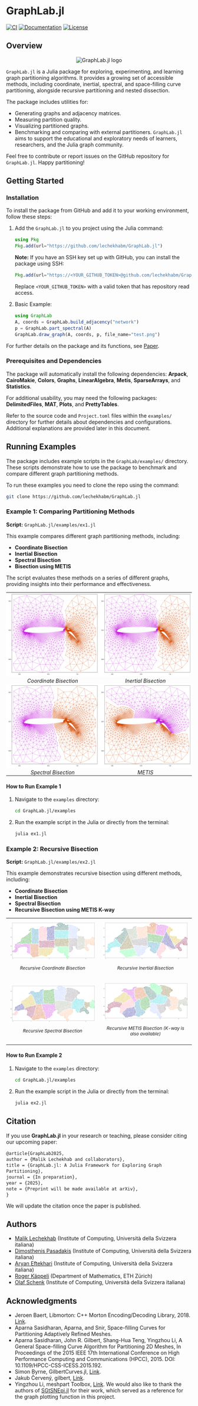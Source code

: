 # GraphLab.jl
[![CI](https://github.com/lechekhabm/GraphLab.jl/actions/workflows/ci.yml/badge.svg)](https://github.com/lechekhabm/GraphLab.jl/actions/workflows/ci.yml)
[![Documentation](https://github.com/lechekhabm/GraphLab.jl/actions/workflows/docs.yml/badge.svg)](https://lechekhabm.github.io/GraphLab.jl/dev)
[![License](https://img.shields.io/github/license/lechekhabm/GraphLab.jl)](https://github.com/lechekhabm/GraphLab.jl/blob/main/LICENSE)

## Overview

<p align="center">
  <img src="https://lechekhabm.github.io/GraphLab.jl/dev/assets/logo.png" alt="GraphLab.jl logo" width="150"/>
</p>

``GraphLab.jl`` is a Julia package for exploring, experimenting, and learning graph partitioning algorithms.
It provides a growing set of accessible methods, including coordinate, inertial, spectral, and space-filling curve partitioning, alongside recursive partitioning and nested dissection.

The package includes utilities for:
* Generating graphs and adjacency matrices.
* Measuring partition quality.
* Visualizing partitioned graphs.
* Benchmarking and comparing with external partitioners.
``GraphLab.jl`` aims to support the educational and exploratory needs of learners, researchers, and the Julia graph community.

Feel free to contribute or report issues on the GitHub repository for ``GraphLab.jl``. Happy partitioning!

## Getting Started

### Installation
To install the package from GitHub and add it to your working environment, follow these steps:

1. Add the ``GraphLab.jl`` to you project using the Julia command:
   ```julia
   using Pkg
   Pkg.add(url="https://github.com/lechekhabm/GraphLab.jl")
   ```
   **Note:** If you have an SSH key set up with GitHub, you can install the package using SSH:
   ```julia
   Pkg.add(url="https://<YOUR_GITHUB_TOKEN>@github.com/lechekhabm/GraphLab.jl.git")
   ```
   Replace `<YOUR_GITHUB_TOKEN>` with a valid token that has repository read access.

3. Basic Example:
   ```julia
   using GraphLab
   A, coords = GraphLab.build_adjacency("network")
   p = GraphLab.part_spectral(A)
   GraphLab.draw_graph(A, coords, p, file_name="test.png")
   ```
   
  For further details on the package and its functions, see [Paper](www.google.com).

### Prerequisites and Dependencies

The package will automatically install the following dependencies: **Arpack**, **CairoMakie**, **Colors**, **Graphs**, **LinearAlgebra**, **Metis**, **SparseArrays**, and **Statistics**.

For additional usability, you may need the following packages: **DelimitedFiles**, **MAT**, **Plots**, and **PrettyTables**.

Refer to the source code and `Project.toml` files within the `examples/` directory for further details about dependencies and configurations. Additional explanations are provided later in this document.

## Running Examples

The package includes example scripts in the `GraphLab/examples/` directory. These scripts demonstrate how to use the package to benchmark and compare different graph partitioning methods.

To run these examples you need to clone the repo using the command:
   ```bash
   git clone https://github.com/lechekhabm/GraphLab.jl
   ```

### Example 1: Comparing Partitioning Methods

**Script:** `GraphLab.jl/examples/ex1.jl`

This example compares different graph partitioning methods, including:

- **Coordinate Bisection**
- **Inertial Bisection**
- **Spectral Bisection**
- **Bisection using METIS**

The script evaluates these methods on a series of different graphs, providing insights into their performance and effectiveness.

<!-- 2x2 Grid for Airfoil1 Examples -->
<table style="width:100%; border-collapse: collapse;">
  <tr>
    <!-- Coordinate Bisection -->
    <td style="width:50%; text-align: center; padding: 0;">
      <img src="examples/ex1_airfoil1_coordinate.png" alt="Coordinate Bisection" style="width:100%; margin:0; padding:0;">
      <p style="margin: 0; padding: 0;"><em>Coordinate Bisection</em></p>
    </td>
    <!-- Inertial Bisection -->
    <td style="width:50%; text-align: center; padding: 0;">
      <img src="examples/ex1_airfoil1_inertial.png" alt="Inertial Bisection" style="width:100%; margin:0; padding:0;">
      <p style="margin: 0; padding: 0;"><em>Inertial Bisection</em></p>
    </td>
  </tr>
  <tr>
    <!-- Spectral Bisection -->
    <td style="width:50%; text-align: center; padding: 0;">
      <img src="examples/ex1_airfoil1_spectral.png" alt="Spectral Bisection" style="width:100%; margin:0; padding:0;">
      <p style="margin: 0; padding: 0;"><em>Spectral Bisection</em></p>
    </td>
    <!-- METIS Bisection -->
    <td style="width:50%; text-align: center; padding: 0;">
      <img src="examples/ex1_airfoil1_metis.png" alt="METIS Bisection" style="width:100%; margin:0; padding:0;">
      <p style="margin: 0; padding: 0;"><em>METIS</em></p>
    </td>
  </tr>
</table>

#### How to Run Example 1

1. Navigate to the `examples` directory:

   ```bash
   cd GraphLab.jl/examples
   ```

2. Run the example script in the Julia or directly from the terminal:

   ```bash
   julia ex1.jl
   ```

### Example 2: Recursive Bisection

**Script:** `GraphLab.jl/examples/ex2.jl`

This example demonstrates recursive bisection using different methods, including:

- **Coordinate Bisection**
- **Inertial Bisection**
- **Spectral Bisection**
- **Recursive Bisection using METIS K-way**

<table style="width:100%; border-collapse: collapse;">
  <tr>
    <!-- Recursive Coordinate Bisection -->
    <td style="width:50%; text-align: center; padding: 10px;">
      <img src="examples/ex2_Swiss_graph_coordinate.png" alt="Recursive Coordinate Bisection" style="width:100%;">
      <p style="font-size: 12px;"><em>Recursive Coordinate Bisection</em></p>
    </td>
    <!-- Recursive Inertial Bisection -->
    <td style="width:50%; text-align: center; padding: 10px;">
      <img src="examples/ex2_Swiss_graph_inertial.png" alt="Recursive Inertial Bisection" style="width:100%;">
      <p style="font-size: 12px;"><em>Recursive Inertial Bisection</em></p>
    </td>
  </tr>
  <tr>
    <!-- Recursive Spectral Bisection -->
    <td style="width:50%; text-align: center; padding: 10px;">
      <img src="examples/ex2_Swiss_graph_spectral.png" alt="Recursive Spectral Bisection" style="width:100%;">
      <p style="font-size: 12px;"><em>Recursive Spectral Bisection</em></p>
    </td>
    <!-- Recursive METIS Bisection -->
    <td style="width:50%; text-align: center; padding: 10px;">
      <img src="examples/ex2_Swiss_graph_metis_rec.png" alt="Recursive METIS Bisection" style="width:100%;">
      <p style="font-size: 12px;"><em>Recursive METIS Bisection (K-way is also available)</em></p>
    </td>
  </tr>
</table>

#### How to Run Example 2

1. Navigate to the `examples` directory:

   ```bash
   cd GraphLab.jl/examples
   ```

2. Run the example script in the Julia or directly from the terminal:

   ```bash
   julia ex2.jl
   ```

## Citation

If you use **GraphLab.jl** in your research or teaching, please consider citing our upcoming paper:
```
@article{GraphLab2025,
author = {Malik Lechekhab and collaborators},
title = {GraphLab.jl: A Julia Framework for Exploring Graph Partitioning},
journal = {In preparation},
year = {2025},
note = {Preprint will be made available at arXiv},
}
```
We will update the citation once the paper is published.

## Authors
* [Malik Lechekhab](https://www.linkedin.com/in/mlechekhab/) (Institute of Computing, Università della Svizzera italiana)
* [Dimosthenis Pasadakis](https://search.usi.ch/en/people/bfe7763cea5221d043f905ad414e1a8d/pasadakis-dimosthenis) (Institute of Computing, Università della Svizzera italiana)
* [Aryan Eftekhari](https://scholar.google.com/citations?user=GiugKBsAAAAJ&hl=en) (Institute of Computing, Università della Svizzera italiana)
* [Roger Käppeli](https://math.ethz.ch/research/applied-mathematics-numerical-analysis-scientific-computing/roger-kaeppeli.html) (Department of Mathematics, ETH Zürich)
* [Olaf Schenk](https://search.usi.ch/en/people/9a52a2fdb8d3d26ec16fb1569b590909/schenk-olaf) (Institute of Computing, Università della Svizzera italiana)

## Acknowledgments  
- Jeroen Baert, Libmorton: C++ Morton Encoding/Decoding Library, 2018. [Link](https://github.com/Forceflow/libmorton).
- Aparna Sasidharan, Aparna, and Snir, Space-filling Curves for Partitioning Adaptively Refined Meshes.
- Aparna Sasidharan, John R. Gilbert, Shang-Hua Teng, Yingzhou Li, A General Space-filling Curve Algorithm for Partitioning 2D Meshes, In Proceedings of the 2015 IEEE 17th International Conference on High Performance Computing and Communications (HPCC), 2015. DOI: 10.1109/HPCC-CSS-ICESS.2015.192.
- Simon Byrne, GilbertCurves.jl, [Link](https://github.com/CliMA/GilbertCurves.jl).
- Jakub Červený, gilbert, [Link](https://github.com/jakubcerveny/gilbert).
- Yingzhou Li, meshpart Toolbox, [Link](https://github.com/YingzhouLi/meshpart).
We would also like to thank the authors of [SGtSNEpi.jl](https://github.com/fcdimitr/SGtSNEpi.jl) for their work, which served as a reference for the graph plotting function in this project.

